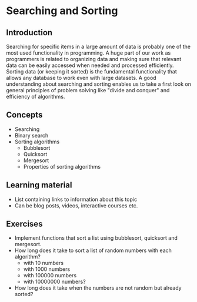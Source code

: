 # Searching and Sorting

## Introduction
Searching for specific items in a large amount of data is probably
one of the most used functionality in programming. A huge part of
our work as programmers is related to organizing data and making
sure that relevant data can be easily accessed when needed and 
processed efficiently. Sorting data (or keeping it sorted) is the
fundamental functionality that allows any database to work even
with large datasets.
A good understanding about searching and sorting enables us to
take a first look on general principles of problem solving like
"divide and conquer" and efficiency of algorithms.

## Concepts
- Searching
- Binary search
- Sorting algorithms
  - Bubblesort 
  - Quicksort
  - Mergesort
  - Properties of sorting algorithms

## Learning material
- List containing links to information about this topic
- Can be blog posts, videos, interactive courses etc.

## Exercises
- Implement functions that sort a list using bubblesort, quicksort
  and mergesort. 
- How long does it take to sort a list of random numbers with each algorithm?
  - with 10 numbers
  - with 1000 numbers
  - with 100000 numbers
  - with 10000000 numbers?
- How long does it take when the numbers are not random but already sorted?
